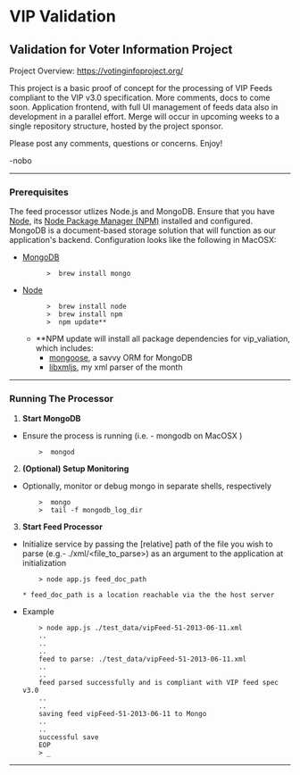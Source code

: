 VIP Validation
==============

## Validation for Voter Information Project 
Project Overview: https://votinginfoproject.org/

This project is a basic proof of concept for the processing of VIP Feeds compliant to the VIP v3.0 specification. More comments, docs to come soon.  Application frontend, with full UI management of feeds data also in development in a parallel effort.  Merge will occur in upcoming weeks to a single repository structure, hosted by the project sponsor.

Please post any comments, questions or concerns. Enjoy!

-nobo

 -----------
### Prerequisites

The feed processor utlizes Node.js and MongoDB. Ensure that you have [Node](nodejs.org), its [Node Package Manager (NPM)](npmjs.org) installed and configured. MongoDB is a document-based storage solution that will function as our application's backend.  Configuration looks like the following in MacOSX:

- [MongoDB](http://www.mongodb.org/)


            >  brew install mongo 
  

- [Node](http://nodejs.org)

            >  brew install node
            >  brew install npm
            >  npm update**

  * **NPM update will install all package dependencies for vip_valiation, which includes: 
     * [mongoose](mongoosejs.org), a savvy ORM for MongoDB
     * [libxmljs](https://github.com/polotek/libxmljs), my xml parser of the month  

---

### Running The Processor
1. **Start MongoDB**
  * Ensure the process is running (i.e. - mongodb on MacOSX )

            >  mongod             

2. **(Optional) Setup Monitoring**  
  * Optionally, monitor or debug mongo in separate shells, respectively

            >  mongo              
            >  tail -f mongodb_log_dir 

3. **Start Feed Processor**
  - Initialize service by passing the [relative] path of the file you wish to parse (e.g.- ./xml/<file_to_parse>) as an argument to the application at initialization
   
            > node app.js feed_doc_path

        * feed_doc_path is a location reachable via the the host server
        
  - Example

            > node app.js ./test_data/vipFeed-51-2013-06-11.xml 
            ..
            ..
            ..
            feed to parse: ./test_data/vipFeed-51-2013-06-11.xml
            ..
            ..
            feed parsed successfully and is compliant with VIP feed spec v3.0
            ..
            ..
            saving feed vipFeed-51-2013-06-11 to Mongo
            ..
            ..
            successful save
            EOP
            > _

 
-----------

 
